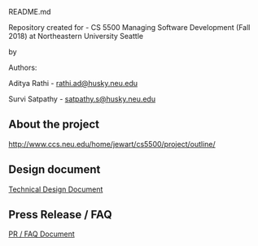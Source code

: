 README.md

Repository created for -
CS 5500 Managing Software Development (Fall 2018) at Northeastern University Seattle

by

Authors:

Aditya Rathi - rathi.ad@husky.neu.edu 

Survi Satpathy - satpathy.s@husky.neu.edu 

About the project  
------------------
http://www.ccs.neu.edu/home/jewart/cs5500/project/outline/

Design document 
------------------
[Technical Design Document](https://docs.google.com/document/d/1FjbzsbmKzIiNW2gDWpKN5PD6_aBzwhxav3Nsi4GWe4c)

Press Release / FAQ
------------------
[PR / FAQ Document](https://docs.google.com/document/d/1Hz55aHiqkXDfHsuiYww1hSA-7AvCzwMKPC1-PXiO-aE)

